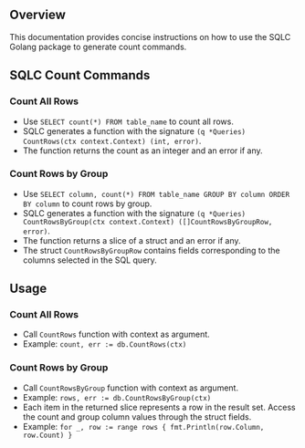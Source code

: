 ## Overview
This documentation provides concise instructions on how to use the SQLC Golang package to generate count commands.

## SQLC Count Commands

### Count All Rows
- Use `SELECT count(*) FROM table_name` to count all rows.
- SQLC generates a function with the signature `(q *Queries) CountRows(ctx context.Context) (int, error)`.
- The function returns the count as an integer and an error if any.

### Count Rows by Group
- Use `SELECT column, count(*) FROM table_name GROUP BY column ORDER BY column` to count rows by group.
- SQLC generates a function with the signature `(q *Queries) CountRowsByGroup(ctx context.Context) ([]CountRowsByGroupRow, error)`.
- The function returns a slice of a struct and an error if any.
- The struct `CountRowsByGroupRow` contains fields corresponding to the columns selected in the SQL query.

## Usage

### Count All Rows
- Call `CountRows` function with context as argument.
- Example: `count, err := db.CountRows(ctx)`

### Count Rows by Group
- Call `CountRowsByGroup` function with context as argument.
- Example: `rows, err := db.CountRowsByGroup(ctx)`
- Each item in the returned slice represents a row in the result set. Access the count and group column values through the struct fields.
- Example: `for _, row := range rows { fmt.Println(row.Column, row.Count) }`


